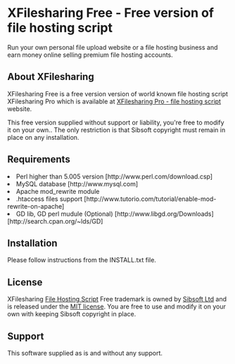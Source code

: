 <h1>XFilesharing Free - Free version of file hosting script</h1>

Run your own personal file upload website or a file hosting business and earn money online selling premium file hosting accounts.

<h2>About XFilesharing</h2>
XFilesharing Free is a free version version of world known file hosting script XFilesharing Pro which is available at <a href="https://sibsoft.net/xfilesharing.html">XFilesharing Pro - file hosting script </a> website. 

This free version supplied without support or liability, you're free to modify it on your own.. The only restriction is that Sibsoft copyright must  remain in place on any installation.

<h2> Requirements </h2>
<li> Perl higher than 5.005 version 	[http://www.perl.com/download.csp]
<li> MySQL database                        [http://www.mysql.com]
<li> Apache mod_rewrite module
<li> .htaccess files support	 	[http://www.tutorio.com/tutorial/enable-mod-rewrite-on-apache]
<li> GD lib, GD perl mudule (Optional) 	[http://www.libgd.org/Downloads] [http://search.cpan.org/~lds/GD]


<h2>Installation</h2>
Please follow instructions from the INSTALL.txt file.

<h2>License</h2>
XFilesharing  <a href="https://sibsoft.net/xfilesharing.html">File Hosting Script</a> Free trademark is owned  by <a href="https://sibsoft.net/">Sibsoft Ltd</a> and is released under the <a href="http://opensource.org/licenses/MIT">MIT license</a>. You are free to use and modify it on your own with keeping Sibsoft copyright in place.

<h2>Support</h2>
This software supplied as is and without any support.
